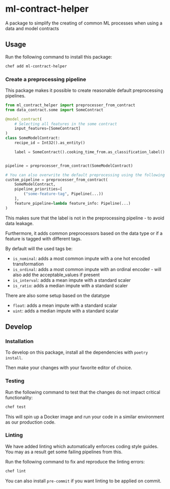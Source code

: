 # ml-contract-helper

A package to simplify the creating of common ML processes when using a data and model contracts

## Usage
Run the following command to install this package:

```bash
chef add ml-contract-helper
```

### Create a preprocessing pipeline

This package makes it possible to create reasonable default preprocessing pipelines.

```python
from ml_contract_helper import preprocesser_from_contract
from data_contract.some import SomeContract

@model_contract(
    # Selecting all features in the some contract
    input_features=[SomeContract]
)
class SomeModelContract:
    recipe_id = Int32().as_entity()

    label = SomeContract().cooking_time_from.as_classification_label()


pipeline = preprocesser_from_contract(SomeModelContract)

# You can also overwrite the default preprocessing using the following code.
custom_pipeline = preprocesser_from_contract(
    SomeModelContract,
    pipeline_priorities=[
        ("some-feature-tag", Pipeline(...))
    ],
    feature_pipeline=lambda feature_info: Pipeline(...)
)
```

This makes sure that the label is not in the preprocessing pipeline - to avoid data leakage.

Furthermore, it adds common preprocessors based on the data type or if a feature is tagged with different tags.

By default will the used tags be:
- `is_nominal`: adds a most common impute with a one hot encoded transformation
- `is_ordinal`: adds a most common impute with an ordinal encoder - will also add the acceptable_values if present
- `is_interval`: adds a mean impute with a standard scaler
- `is_ratio`: adds a median impute with a standard scaler

There are also some setup based on the datatype
- `float`: adds a mean impute with a standard scalar
- `uint`: adds a median impute with a standard scalar

## Develop

### Installation
To develop on this package, install all the dependencies with `poetry install`.

Then make your changes with your favorite editor of choice.


### Testing
Run the following command to test that the changes do not impact critical functionality:

```bash
chef test
```
This will spin up a Docker image and run your code in a similar environment as our production code.

### Linting
We have added linting which automatically enforces coding style guides.
You may as a result get some failing pipelines from this.

Run the following command to fix and reproduce the linting errors:

```bash
chef lint
```

You can also install `pre-commit` if you want linting to be applied on commit.

